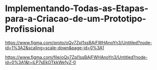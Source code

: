 # Implementando-Todas-as-Etapas-para-a-Criacao-de-um-Prototipo-Profissional


https://www.figma.com/proto/oQv7Zpl1ssBAjFWHAnoYn3/Untitled?node-id=1%3A2&scaling=scale-down&page-id=0%3A1


https://www.figma.com/file/oQv7Zpl1ssBAjFWHAnoYn3/Untitled?node-id=0%3A1&t=jLP7sEkOTkkWe1yZ-0
